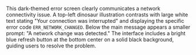 This dark-themed error screen clearly communicates a network connectivity issue. A top-left dinosaur illustration contrasts with large white text stating "Your connection was interrupted" and displaying the specific error code `ERR_NETWORK_CHANGED`. Below the main message appears a smaller prompt: "A network change was detected." The interface includes a bright blue refresh button at the bottom center on a solid black background, guiding users to resolve the problem.